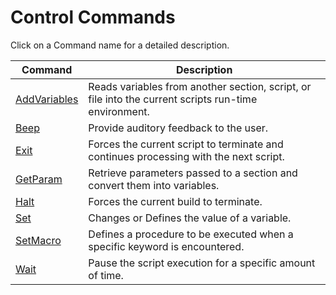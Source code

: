 # Control Commands

Click on a Command name for a detailed description.

| Command | Description |
| --- | --- |
| [AddVariables](./AddVariables.md) | Reads variables from another section, script, or file into the current scripts run-time environment. |
| [Beep](./Beep.md) | Provide auditory feedback to the user. |
| [Exit](./Exit.md) | Forces the current script to terminate and continues processing with the next script. |
| [GetParam](./GetParam.md) | Retrieve parameters passed to a section and convert them into variables. |
| [Halt](./Halt.md) | Forces the current build to terminate. |
| [Set](./Set.md) | Changes or Defines the value of a variable. |
| [SetMacro](./SetMacro.md) | Defines a procedure to be executed when a specific keyword is encountered. |
| [Wait](./Wait.md) | Pause the script execution for a specific amount of time. |